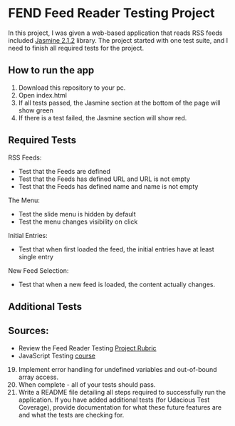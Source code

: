# FEND Feed Reader Testing Project

In this project, I was given a web-based application that reads RSS feeds included [Jasmine 2.1.2](https://jasmine.github.io/2.1/introduction) library. The project started with one test suite, and I need to finish all required tests for the project.


## How to run the app

1. Download this repository to your pc.
2. Open index.html
3. If all tests passed, the Jasmine section at the bottom of the page will show green
4. If there is a test failed, the Jasmine section will show red.

## Required Tests

RSS Feeds:

* Test that the Feeds are defined
* Test that the Feeds has defined URL and URL is not empty
* Test that the Feeds has defined name and name is not empty

The Menu:

* Test the slide menu is hidden by default
* Test the menu changes visibility on click

Initial Entries:

* Test that when first loaded the feed, the initial entries have at least single entry

New Feed Selection:

* Test that when a new feed is loaded, the content actually changes.


## Additional Tests




## Sources:

* Review the Feed Reader Testing [Project Rubric](https://review.udacity.com/#!/projects/3442558598/rubric)
* JavaScript Testing [course](https://www.udacity.com/course/ud549)


19. Implement error handling for undefined variables and out-of-bound array access.
20. When complete - all of your tests should pass. 
21. Write a README file detailing all steps required to successfully run the application. If you have added additional tests (for Udacious Test Coverage),  provide documentation for what these future features are and what the tests are checking for.

